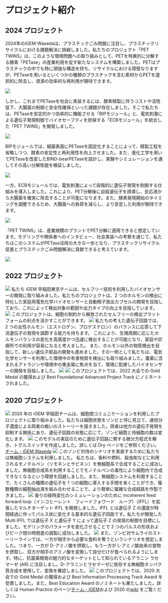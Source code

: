 # プロジェクト紹介
## 2024 プロジェクト
2024年のiGEM-Wasedaは、プラスチックごみ問題に注目し、プラスチックリサイクルにおける課題解決に挑戦しました。私たちのプロジェクト「PET TWINS」は、このような環境問題への取り組みとして、PETを特異的に分解する酵素「PETase」の産業利用を促す新たなシステムを構築しました。PETはプラスチックの中でも特に頑強な構造を持ち、リサイクルにおける障壁なりますが、PETaseを用いるといくつかの種類のプラスチックを含む素材からPETを選択的に除去し、資源の効率的な再利用が期待できます。

![](/image/pet-degradation.png)

しかし、これまでPETaseを社会に実装するには、酵素精製に伴うコストや活性低下、大腸菌の制御と安全性確保といった課題が存在しました。そこで私たちは、PETaseを安定的かつ効率的に機能させる「BIPモジュール」と、電気刺激による遺伝子発現制御でバイオセーフティを担保する「ECBモジュール」を統合した「PET TWINS」を開発しました。

![](/image/bip-and-ecb.png)

BIPモジュールでは、細菌表面にPETaseを固定化することによって、精製工程を省略しつつ、酵素の安定性と再利用性を向上させました。また、進化工学を用いてPETaseを改変したBIND-bearPETaseを設計し、実験やシミュレーションを通してその高い分解性能を検証しました。

![](/image/bip-abstract.png)

一方、ECBモジュールでは、電気刺激によって段階的に遺伝子発現を制御する仕組みを導入しました。これにより、PET分解後に自殺遺伝子を誘導し、反応液から大腸菌を確実に除去することが可能になります。また、酵素発現開始のタイミングを調整できるため、大腸菌への負荷を減らし、より安定した利用が期待できます。

![](/image/ecb-abstract.png)

「PET TWINS」は、産業規模のプラントでPET分解に適用できると想定しています。モデリングや関係者へのインタビュー、社会実装への考察を通じて、私たちはこのシステムがPETase活用の大きな一歩となり、プラスチックリサイクル促進とプラスチックごみ問題解決に貢献できると考えています。

![](/image/implementation-plant-new.png)

## 2022 プロジェクト
![](/images/project-11.png)
私たち iGEM 早稲田東京チームは、セルフリー技術を利用したバイオセンサーの開発に取り組みました。私たちのプロジェクトは、2 つのホルモンの検出に特化した家庭用電気化学バイオセンサーと自動精子放出カプセルの開発を目指しており、これによって検出対象の範囲や出力タイプの向上を目指しています。
![](/images/project-7.png)
このプロジェクトは、細胞の制約から解放されたセルフリーの検出プラットフォームの利点を活かすことができます。
![](/images/project-8.png)
私たちの考えた遺伝子回路では、2 つの女性ホルモン（エストロゲン、プロゲステロン）のバランスに応答して下流遺伝子の発現を調節する能力を持ちます。
これにより、生理周期に応じたホルモンバランスの変化を高感度かつ迅速に検出することが可能となり、家庭や診療所での利用が容易になると考えました。
また、ホルモン以外の物質検出を目指して、新しい遺伝子部品の開発も進めました。その一例として私たちは、電気化学センサーを利用した環境中の有害物質を検出にも取り組みました。農薬に含まれるアトラジンや環境中の重金属に焦点を当て、環境に配慮したバイオセンサーの開発を目指しました。
![](/images/project-9.png)
![](/images/project-10.png)
このプロジェクトでは、2022 大会での Gold Medal の獲得および Best Foundational Advanced Project Track にノミネートされました。


## 2020 プロジェクト
![](/images/project-1.png)
2020 年の iGEM 早稲田チームは、細胞間コミュニケーションを利用したプロジェクトに取り組みました。私たちは細胞状態をゾンビと侍に見立て、通信分子濃度による両者の戦いのストーリーを描きました。両者は他方の遺伝子発現を抑制する関係にあり、遺伝子回路の状態に応じて、ゾンビ細胞と侍細胞の数は変化します。
![](/images/project-2.png)
このモデルの実証のために遺伝子回路に関する微分方程式を解き、トグルスイッチを作成しました。詳しくは Dry ページをご参照ください。[チーム - iGEM Waseda](team#dry)
![](/images/project-3.png)
このゾンビ対侍のシナリオを実装するために私たちは無細胞システムを利用しました。
私たちは、香料や燃料、殺虫剤などに利用されるモノテルペン（リモネンとサビネン）を無細胞系で合成することに成功しました。無細胞合成系を利用することでモノテルペンの毒性により細胞内で合成できなくなるという障壁を回避しました。また、無細胞システムを利用することで、たくさんの種類の遺伝子を 1 つの細胞に導入する手間を省くことができ、複数種類の細胞抽出液を組み合わせることで、より簡単に複雑な合成経路を作製できました。
![](/images/project-4.png)
香りの経時変化のシミュレーションのために incoherent feed forward loop（インコヒーレント　フィードフォワード　ループ）（IFFL）を拡張したマルチターゲット IFFL を開発しました。IFFL とは遺伝子 Z の濃度が時間経過に伴ってパルス状に変化する基本的な遺伝子回路です。私たちが開発した Multi IFFL では遺伝子 X と遺伝子 Y によって遺伝子 Z の発現の制御を目標にしました。モデリングのパラメータを変化させることで 2 つのパルスの形状およびピーク間の時間差の調製に成功しました。
![](/images/project-5.png)
また、ゾンビ対サムライのストーリーラインでは、一方が相手から必要な食料を奪うというシナリオを想定しました。つまり、一方が D-アミノ酸を摂取し、もう一方が L-アミノ酸由来の食物を摂取し、双方が相手のアミノ酸を変換して自分だけが食べられるようにします。特に、抗菌薬開発の魅力的なターゲットとして知られているアラニン ラセマーゼ (AR) に注目しまし。D-アラニンとラセマーゼに依存する無細胞タンパク質合成を使用して、変換を確認しました。
![](/images/project-6.png)
このプロジェクトでは、2020 大会での Gold Medal の獲得および Best Information Processing Track Award を受賞しました。また，Best Education Award のノミネートも果たしました。詳しくは Human Practice のページ[チーム - iGEM](team)および 2020 の[wiki](https://2020.igem.org/Team:Waseda/) をご覧ください。


